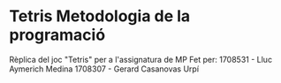 # Tetris Metodologia de la programació
Rèplica del joc "Tetris" per a l'assignatura de MP
Fet per:
   1708531 - Lluc Aymerich Medina
   1708307 - Gerard Casanovas Urpí
